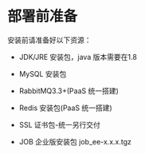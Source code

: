 # 部署前准备

安装前请准备好以下资源：

- JDK/JRE 安装包，java 版本需要在1.8

- MySQL 安装包

- RabbitMQ3.3+(PaaS 统一搭建)

- Redis 安装包(PaaS 统一搭建)

- SSL 证书包-统一另行交付

- JOB 企业版安装包 job_ee-x.x.x.tgz

